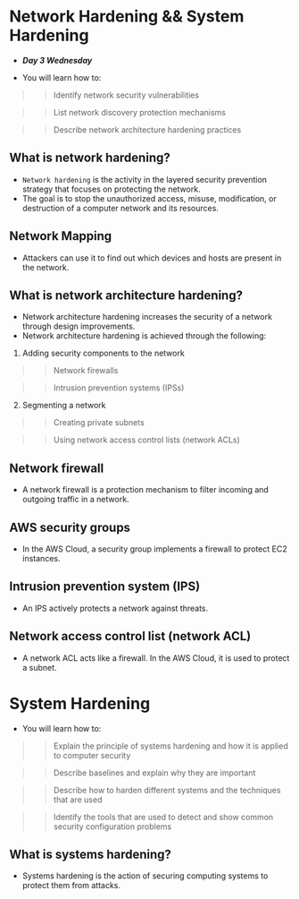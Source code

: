 #  Network Hardening && System Hardening
- ***Day 3 Wednesday***

- You will learn how to:

>> Identify network security vulnerabilities

>> List network discovery protection mechanisms

>> Describe network architecture hardening practices

## What is network hardening?
- `Network hardening` is the activity in the layered security prevention strategy that focuses on protecting the network.
- The goal is to stop the unauthorized access, misuse, modification, or destruction of a computer network and its resources.

## Network Mapping
- Attackers can use it to find out which devices and hosts are present in the network.

## What is network architecture hardening?
- Network architecture hardening increases the security of a network through design improvements.
- Network architecture hardening is achieved through the following:
1. Adding security components to the network

>> Network firewalls

>> Intrusion prevention systems (IPSs)

2. Segmenting a network

>> Creating private subnets

>> Using network access control lists (network ACLs)

## Network firewall
- A network firewall is a protection mechanism to filter incoming and outgoing traffic in a network.

## AWS security groups
- In the AWS Cloud, a security group implements a firewall to protect EC2 instances.

## Intrusion prevention system (IPS)
- An IPS actively protects a network against threats.

## Network access control list (network ACL)
- A network ACL acts like a firewall. In the AWS Cloud, it is used to protect a subnet.


# System Hardening
- You will learn how to:

>> Explain the principle of systems hardening and how it is applied to computer security

>> Describe baselines and explain why they are important

>> Describe how to harden different systems and the techniques that are used

>> Identify the tools that are used to detect and show common security configuration problems

## What is systems hardening?
- Systems hardening is the action of securing computing systems to protect them from attacks.
